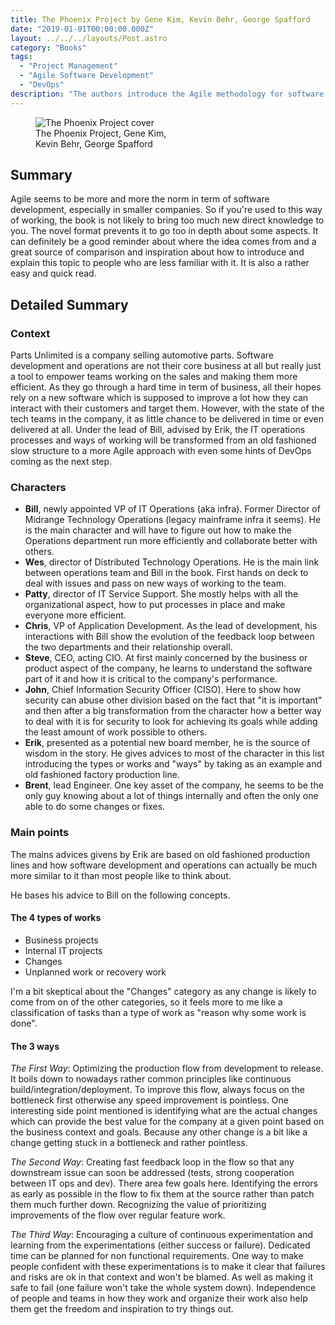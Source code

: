 ```yaml
---
title: The Phoenix Project by Gene Kim, Kevin Behr, George Spafford
date: "2019-01-01T00:00:00.000Z"
layout: ../../../layouts/Post.astro
category: "Books"
tags:
  - "Project Management"
  - "Agile Software Development"
  - "DevOps"
description: "The authors introduce the Agile methodology for software development and operations through this easy to read business novel."
---
```


<figure class="float-left" style="width: 240px">
  <img src="/the-phoenix-project-cover.jpg" alt="The Phoenix Project cover">
  <figcaption>The Phoenix Project, Gene Kim, Kevin Behr, George Spafford</figcaption>
</figure>

## Summary

Agile seems to be more and more the norm in term of  software development, especially in smaller companies.
So if you're used to this way of working, the book is not likely to bring too much new direct knowledge to you.
The novel format prevents it to go too in depth about some aspects.
It can definitely be a good reminder about where the idea comes from and a great source of comparison and inspiration about how to introduce and explain this topic to people who are less familiar with it.
It is also a rather easy and quick read.

## Detailed Summary

### Context

Parts Unlimited is a company selling automotive parts.
Software development and operations are not their core business at all but really just a tool to empower teams working on the sales and making them more efficient.
As they go through a hard time in term of business, all their hopes rely on a new software which is supposed to improve a lot how they can interact with their customers and target them.
However, with the state of the tech teams in the company, it as little chance to be delivered in time or even delivered at all.
Under the lead of Bill, advised by Erik, the IT operations processes and ways of working will be transformed from an old fashioned slow structure to a more Agile approach with even some hints of DevOps coming as the next step.

### Characters

- **Bill**, newly appointed VP of IT Operations (aka infra).
Former Director of Midrange Technology Operations (legacy mainframe infra it seems).
 He  is  the main character and will have to figure out how to make the Operations department run more efficiently and collaborate better with others.
- **Wes**, director of Distributed Technology Operations.
He is the main  link between operations team and Bill in the book.
First hands on deck to deal with issues and pass on new ways of working to the team.
- **Patty**, director of IT Service Support.
She mostly helps with all the organizational aspect, how to put processes in place and make everyone more efficient.
- **Chris**, VP of Application Development.
As the lead of development, his interactions with Bill show the evolution of the feedback loop between the two departments and their relationship overall.
- **Steve**, CEO, acting CIO.
At first mainly concerned by the business or product aspect of the company, he learns to understand the software part of it and how it is critical to the company's performance.
- **John**, Chief Information Security Officer (CISO).
Here to show how security can abuse other division based on the fact that "it is important" and then after a big transformation from the character how a better way to deal with it is for security to look for achieving its goals while adding the least amount of work possible to  others.
- **Erik**, presented as a potential new board member, he is the source of wisdom in the story.
He gives advices to most of the character in this list introducing the types or works and "ways" by taking as an example and old fashioned factory production line.
- **Brent**, lead Engineer.
One key asset of the company, he seems to be the only guy knowing about a lot of things internally and often the only one able to do some changes or fixes.

### Main points

The mains advices givens by Erik are based on old fashioned production lines and how software development and operations can actually be much more similar to it than most people like to think about.

He bases his advice to Bill on the following concepts.

#### The 4 types of works

- Business projects
- Internal IT projects
- Changes
- Unplanned work or recovery work

I'm a bit skeptical about the "Changes" category as any change is likely to come from on of the other categories, so it feels more to me like a classification of tasks than a type of work as "reason why some work is done".

#### The 3 ways

_The First Way_: Optimizing the production flow from development to release.
It boils down to nowadays rather common principles like continuous build/integration/deployment.
To improve this flow, always focus on the bottleneck first otherwise any speed improvement is pointless.
One interesting side point mentioned is identifying what are the actual changes which can provide the best value for the company at a given point based on the business context and goals.
Because any other change is a bit like a change getting stuck in a bottleneck and rather pointless.

_The Second Way_: Creating fast feedback loop in the flow so that any downstream issue can soon be addressed (tests, strong cooperation between IT ops and dev).
There area few goals here.
Identifying the errors as early as possible in the flow to fix them at the source rather than patch them much further down.
Recognizing the value of prioritizing improvements of the flow over regular feature work.

_The Third Way_: Encouraging a culture of continuous experimentation and learning from the experimentations (either success or failure).
Dedicated time can be planned for non functional requirements.
One way to make people confident with these experimentations is to make it clear that failures and risks are ok in that context and won't be blamed.
As well as making it safe to fail (one failure won't take the whole system down).
Independence of people and teams in how they work and organize their work also help them get the freedom and inspiration to try things out.
